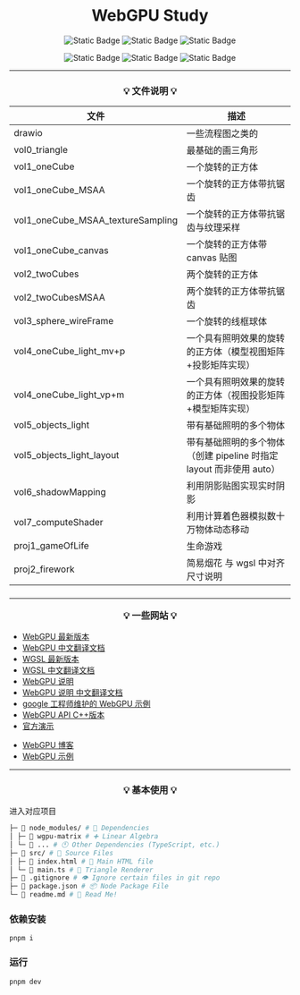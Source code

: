 <h1 align="center">WebGPU Study</h1>

<div align="center">

![Static Badge](https://img.shields.io/badge/chrome-113+-green)
![Static Badge](https://img.shields.io/badge/pnpm-8.2.0-8A2BE2)
![Static Badge](https://img.shields.io/badge/vite-4.3.2-blue)

![Static Badge](https://img.shields.io/badge/typescript-5.0.4-orange)
![Static Badge](https://img.shields.io/badge/wgpu--matrix-2.5.0-orange)
![Static Badge](https://img.shields.io/badge/dat.gui-0.7.9-orange)

</div>

<hr/>

<h3 align="center">

💡 **文件说明** 💡

</h3>

| 文件                              | 描述                                                                |
| --------------------------------- | ------------------------------------------------------------------- |
| drawio                            | 一些流程图之类的                                                    |
| vol0_triangle                     | 最基础的画三角形                                                    |
| vol1_oneCube                      | 一个旋转的正方体                                                    |
| vol1_oneCube_MSAA                 | 一个旋转的正方体带抗锯齿                                            |
| vol1_oneCube_MSAA_textureSampling | 一个旋转的正方体带抗锯齿与纹理采样                                  |
| vol1_oneCube_canvas               | 一个旋转的正方体带 canvas 贴图                                      |
| vol2_twoCubes                     | 两个旋转的正方体                                                    |
| vol2_twoCubesMSAA                 | 两个旋转的正方体带抗锯齿                                            |
| vol3_sphere_wireFrame             | 一个旋转的线框球体                                                  |
| vol4_oneCube_light_mv+p           | 一个具有照明效果的旋转的正方体（模型视图矩阵+投影矩阵实现）         |
| vol4_oneCube_light_vp+m           | 一个具有照明效果的旋转的正方体（视图投影矩阵+模型矩阵实现）         |
| vol5_objects_light                | 带有基础照明的多个物体                                              |
| vol5_objects_light_layout         | 带有基础照明的多个物体（创建 pipeline 时指定 layout 而非使用 auto） |
| vol6_shadowMapping                | 利用阴影贴图实现实时阴影                                            |
| vol7_computeShader                | 利用计算着色器模拟数十万物体动态移动                                |
| proj1_gameOfLife                  | 生命游戏                                                            |
| proj2_firework                    | 简易烟花 与 wgsl 中对齐尺寸说明                                     |

<h3 align="center">

<hr/>

💡 **一些网站** 💡

</h3>

- [WebGPU 最新版本](https://www.w3.org/TR/webgpu/)
- [WebGPU 中文翻译文档](https://www.orillusion.com/zh/webgpu.html)
- [WGSL 最新版本](https://www.w3.org/TR/WGSL/)
- [WGSL 中文翻译文档](https://www.orillusion.com/zh/wgsl.html)
- [WebGPU 说明](https://gpuweb.github.io/gpuweb/explainer/)
- [WebGPU 说明 中文翻译文档](https://www.orillusion.com/zh/explainer.html)
- [google 工程师维护的 WebGPU 示例](https://github.com/austinEng/webgpu-samples)
- [WebGPU API C++版本](https://dawn.googlesource.com/dawn)
- [官方演示](https://webgpu.github.io/webgpu-samples)

<div>
</div>

- [WebGPU 博客](https://alain.xyz/blog/raw-webgpu)
- [WebGPU 示例](https://webgpu-gpu-book.drxudotnet.com/)

<hr/>

<h3 align="center">

<h3 align="center">

💡 **基本使用** 💡

</h3>

进入对应项目

```bash
├─ 📂 node_modules/ # 👶 Dependencies
│ ├─ 📁 wgpu-matrix # ➕ Linear Algebra
│ └─ 📁 ... # 🕚 Other Dependencies (TypeScript, etc.)
├─ 📂 src/ # 🌟 Source Files
│ ├─ 📄 index.html # 📇 Main HTML file
│ └─ 📄 main.ts # 🔺 Triangle Renderer
├─ 📄 .gitignore # 👁️ Ignore certain files in git repo
├─ 📄 package.json # 📦 Node Package File
└─ 📃 readme.md # 📖 Read Me!
```

### 依赖安装

`pnpm i`

### 运行

`pnpm dev`
